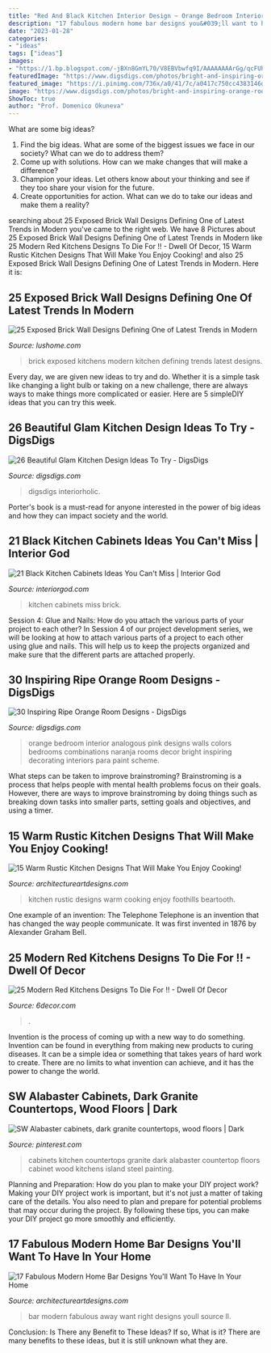 ```yaml
---
title: "Red And Black Kitchen Interior Design ~ Orange Bedroom Interior Analogous Pink Designs Walls Colors Bedrooms Combinations Naranja Rooms Decor Bright Inspiring Decorating Interiors Para Paint Scheme"
description: "17 fabulous modern home bar designs you&#039;ll want to have in your home"
date: "2023-01-28"
categories:
- "ideas"
tags: ["ideas"]
images:
- "https://1.bp.blogspot.com/-jBXn8GmYL70/V8EBVbwfq9I/AAAAAAAArGg/qcFUhdSyk5AZ3CyYZYnvn_v0RujBTStOgCLcB/s1600/27.jpg"
featuredImage: "https://www.digsdigs.com/photos/bright-and-inspiring-orange-room-designs-21.jpg"
featured_image: "https://i.pinimg.com/736x/a0/41/7c/a0417c750cc4383146d43cbe4856acbb.jpg"
image: "https://www.digsdigs.com/photos/bright-and-inspiring-orange-room-designs-21.jpg"
ShowToc: true
author: "Prof. Domenico Okuneva"
---
```



What are some big ideas?
1. Find the big ideas. What are some of the biggest issues we face in our society? What can we do to address them?
2. Come up with solutions. How can we make changes that will make a difference?
3. Champion your ideas. Let others know about your thinking and see if they too share your vision for the future.
4. Create opportunities for action. What can we do to take our ideas and make them a reality?

	

		
searching about 25 Exposed Brick Wall Designs Defining One of Latest Trends in Modern you've came to the right web. We have 8 Pictures about 25 Exposed Brick Wall Designs Defining One of Latest Trends in Modern like 25 Modern Red Kitchens Designs To Die For !! - Dwell Of Decor, 15 Warm Rustic Kitchen Designs That Will Make You Enjoy Cooking! and also 25 Exposed Brick Wall Designs Defining One of Latest Trends in Modern. Here it is:
		
    
## 25 Exposed Brick Wall Designs Defining One Of Latest Trends In Modern

<img loading=lazy src="http://www.lushome.com/wp-content/uploads/2013/06/modern-kitchen-design-exposed-brick-wall-7.jpg" onerror="this.onerror=null;this.src='https://tse4.mm.bing.net/th?id=OIP.U7TYoHxqSgcTGu_r-pT1pwAAAA&amp;pid=15.1';" alt="25 Exposed Brick Wall Designs Defining One of Latest Trends in Modern">

_Source: lushome.com_

>brick exposed kitchens modern kitchen defining trends latest designs. 

	

Every day, we are given new ideas to try and do. Whether it is a simple task like changing a light bulb or taking on a new challenge, there are always ways to make things more complicated or easier. Here are 5 simpleDIY ideas that you can try this week.

    
## 26 Beautiful Glam Kitchen Design Ideas To Try - DigsDigs

<img loading=lazy src="https://www.digsdigs.com/photos/beautiful-glam-kitchen-design-ideas-to-try-14.jpg" onerror="this.onerror=null;this.src='https://tse4.mm.bing.net/th?id=OIP.-hvNRu6qmMJ4HNIpVBBjXAHaKp&amp;pid=15.1';" alt="26 Beautiful Glam Kitchen Design Ideas To Try - DigsDigs">

_Source: digsdigs.com_

>digsdigs interiorholic. 

	

Porter's book is a must-read for anyone interested in the power of big ideas and how they can impact society and the world.

    
## 21 Black Kitchen Cabinets Ideas You Can&#039;t Miss | Interior God

<img loading=lazy src="http://interiorgod.com/wp-content/uploads/2016/12/black-kitchen-cabinets-with-brick.jpg" onerror="this.onerror=null;this.src='https://tse1.mm.bing.net/th?id=OIP.JKMKNT0ZRJoszUJ1f3X4YAHaLH&amp;pid=15.1';" alt="21 Black Kitchen Cabinets Ideas You Can&#039;t Miss | Interior God">

_Source: interiorgod.com_

>kitchen cabinets miss brick. 

	

Session 4: Glue and Nails: How do you attach the various parts of your project to each other?
In Session 4 of our project development series, we will be looking at how to attach various parts of a project to each other using glue and nails. This will help us to keep the projects organized and make sure that the different parts are attached properly.

    
## 30 Inspiring Ripe Orange Room Designs - DigsDigs

<img loading=lazy src="https://www.digsdigs.com/photos/bright-and-inspiring-orange-room-designs-21.jpg" onerror="this.onerror=null;this.src='https://tse2.mm.bing.net/th?id=OIP.NxPB9tH8PIW3qdUrBaFmDgHaJ4&amp;pid=15.1';" alt="30 Inspiring Ripe Orange Room Designs - DigsDigs">

_Source: digsdigs.com_

>orange bedroom interior analogous pink designs walls colors bedrooms combinations naranja rooms decor bright inspiring decorating interiors para paint scheme. 

	

What steps can be taken to improve brainstroming?
Brainstroming is a process that helps people with mental health problems focus on their goals. However, there are ways to improve brainstroming by doing things such as breaking down tasks into smaller parts, setting goals and objectives, and using a timer.

    
## 15 Warm Rustic Kitchen Designs That Will Make You Enjoy Cooking!

<img loading=lazy src="https://www.architectureartdesigns.com/wp-content/uploads/2015/01/15-Warm-Rustic-Kitchen-Designs-That-Will-Make-You-Enjoy-Cooking-14-630x942.jpg" onerror="this.onerror=null;this.src='https://tse2.mm.bing.net/th?id=OIP.RhPuq2u3Ro8URneVDjo5pQHaLE&amp;pid=15.1';" alt="15 Warm Rustic Kitchen Designs That Will Make You Enjoy Cooking!">

_Source: architectureartdesigns.com_

>kitchen rustic designs warm cooking enjoy foothills beartooth. 

	

One example of an invention: The Telephone
Telephone is an invention that has changed the way people communicate. It was first invented in 1876 by Alexander Graham Bell.

    
## 25 Modern Red Kitchens Designs To Die For !! - Dwell Of Decor

<img loading=lazy src="https://1.bp.blogspot.com/-jBXn8GmYL70/V8EBVbwfq9I/AAAAAAAArGg/qcFUhdSyk5AZ3CyYZYnvn_v0RujBTStOgCLcB/s1600/27.jpg" onerror="this.onerror=null;this.src='https://tse2.mm.bing.net/th?id=OIP.9603roDIMhyZbiMzNrfUvQHaE5&amp;pid=15.1';" alt="25 Modern Red Kitchens Designs To Die For !! - Dwell Of Decor">

_Source: 6decor.com_

>. 

	

Invention is the process of coming up with a new way to do something. Invention can be found in everything from making new products to curing diseases. It can be a simple idea or something that takes years of hard work to create. There are no limits to what invention can achieve, and it has the power to change the world.

    
## SW Alabaster Cabinets, Dark Granite Countertops, Wood Floors | Dark

<img loading=lazy src="https://i.pinimg.com/736x/a0/41/7c/a0417c750cc4383146d43cbe4856acbb.jpg" onerror="this.onerror=null;this.src='https://tse1.mm.bing.net/th?id=OIP.geCISrj1Q2oBX4KAaDlvzwHaJ3&amp;pid=15.1';" alt="SW Alabaster cabinets, dark granite countertops, wood floors | Dark">

_Source: pinterest.com_

>cabinets kitchen countertops granite dark alabaster countertop floors cabinet wood kitchens island steel painting. 

	

Planning and Preparation: How do you plan to make your DIY project work?
Making your DIY project work is important, but it's not just a matter of taking care of the details. You also need to plan and prepare for potential problems that may occur during the project. By following these tips, you can make your DIY project go more smoothly and efficiently.

    
## 17 Fabulous Modern Home Bar Designs You&#039;ll Want To Have In Your Home

<img loading=lazy src="https://www.architectureartdesigns.com/wp-content/uploads/2016/06/17-Fabulous-Modern-Home-Bar-Designs-Youll-Want-To-Have-In-Your-Home-Right-Away-13-630x472.jpg" onerror="this.onerror=null;this.src='https://tse4.mm.bing.net/th?id=OIP.wiXU4A7APTuXMAZT5B005AHaFj&amp;pid=15.1';" alt="17 Fabulous Modern Home Bar Designs You&#039;ll Want To Have In Your Home">

_Source: architectureartdesigns.com_

>bar modern fabulous away want right designs youll source ll. 

	

Conclusion: Is There any Benefit to These Ideas? If so, What is it?
There are many benefits to these ideas, but it is still unknown what they are.


